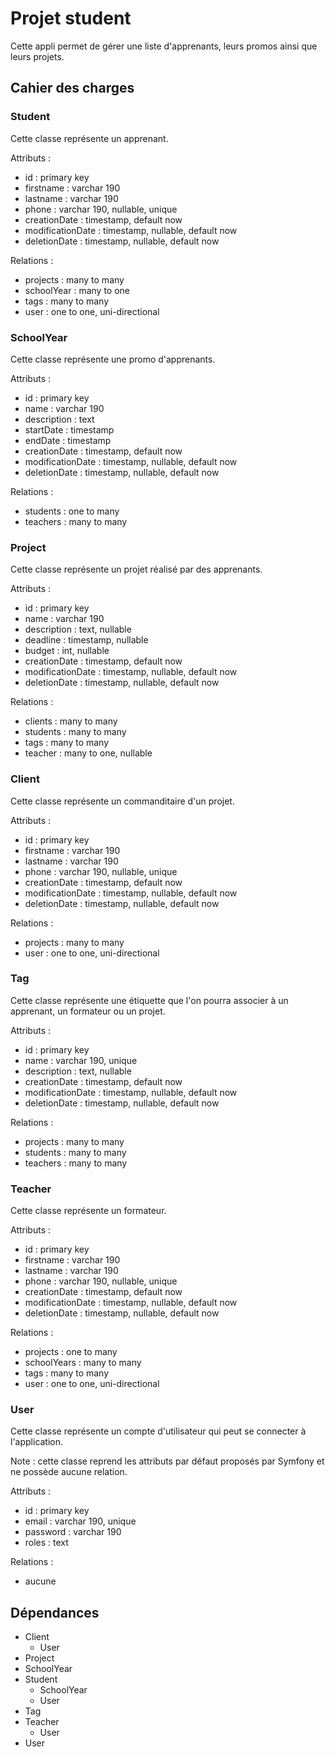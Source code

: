 # Projet student

Cette appli permet de gérer une liste d'apprenants, leurs promos ainsi que leurs projets.

## Cahier des charges

### Student

Cette classe représente un apprenant.

Attributs :

- id : primary key
- firstname : varchar 190
- lastname : varchar 190
- phone : varchar 190, nullable, unique
- creationDate : timestamp, default now
- modificationDate : timestamp, nullable, default now
- deletionDate : timestamp, nullable, default now

Relations :

- projects : many to many
- schoolYear : many to one
- tags : many to many
- user : one to one, uni-directional

### SchoolYear

Cette classe représente une promo d'apprenants.

Attributs :

- id : primary key
- name : varchar 190
- description : text
- startDate : timestamp
- endDate : timestamp
- creationDate : timestamp, default now
- modificationDate : timestamp, nullable, default now
- deletionDate : timestamp, nullable, default now

Relations :

- students : one to many
- teachers : many to many

### Project

Cette classe représente un projet réalisé par des apprenants.

Attributs :

- id : primary key
- name : varchar 190
- description : text, nullable
- deadline : timestamp, nullable
- budget : int, nullable
- creationDate : timestamp, default now
- modificationDate : timestamp, nullable, default now
- deletionDate : timestamp, nullable, default now

Relations :

- clients : many to many
- students : many to many
- tags : many to many
- teacher : many to one, nullable

### Client

Cette classe représente un commanditaire d'un projet.

Attributs :

- id : primary key
- firstname : varchar 190
- lastname : varchar 190
- phone : varchar 190, nullable, unique
- creationDate : timestamp, default now
- modificationDate : timestamp, nullable, default now
- deletionDate : timestamp, nullable, default now

Relations :

- projects : many to many
- user : one to one, uni-directional

### Tag

Cette classe représente une étiquette que l'on pourra associer à un apprenant, un formateur ou un projet.

Attributs :

- id : primary key
- name : varchar 190, unique
- description : text, nullable
- creationDate : timestamp, default now
- modificationDate : timestamp, nullable, default now
- deletionDate : timestamp, nullable, default now

Relations :

- projects : many to many
- students : many to many
- teachers : many to many

### Teacher

Cette classe représente un formateur.

Attributs :

- id : primary key
- firstname : varchar 190
- lastname : varchar 190
- phone : varchar 190, nullable, unique
- creationDate : timestamp, default now
- modificationDate : timestamp, nullable, default now
- deletionDate : timestamp, nullable, default now

Relations :

- projects : one to many
- schoolYears : many to many
- tags : many to many
- user : one to one, uni-directional

### User

Cette classe représente un compte d'utilisateur qui peut se connecter à l'application.

Note : cette classe reprend les attributs par défaut proposés par Symfony et ne possède aucune relation.

Attributs :

- id : primary key
- email : varchar 190, unique
- password : varchar 190
- roles : text

Relations :

- aucune

## Dépendances

- Client
  - User
- Project
- SchoolYear
- Student
  - SchoolYear
  - User
- Tag
- Teacher
  - User
- User

